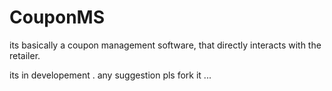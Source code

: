 # CouponMS
its basically a coupon management software, that directly interacts with the retailer.

its in developement . any suggestion pls fork it ...
